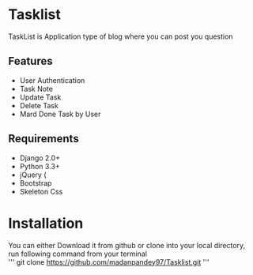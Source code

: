 # Tasklist
TaskList is  Application type of blog where you can post you question 



## Features

* User Authentication
* Task Note
* Update Task
* Delete Task
* Mard Done Task by User


## Requirements

* Django 2.0+
* Python 3.3+
* jQuery (
* Bootstrap 
* Skeleton Css

# Installation

You can either Download it from github or clone into your local directory, run following command from your terminal <br>
''' git clone https://github.com/madanpandey97/Tasklist.git '''



